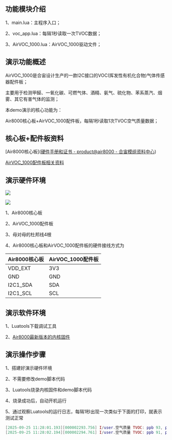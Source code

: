 ## 功能模块介绍

1、main.lua：主程序入口；

2、voc_app.lua：每隔1秒读取一次TVOC数据；

3、AirVOC_1000.lua：AirVOC_1000驱动文件；

## 演示功能概述

AirVOC_1000是合宙设计生产的一款I2C接口的VOC(挥发性有机化合物)气体传感器配件板；

主要用于检测甲醛、一氧化碳、可燃气体、酒精、氨气、硫化物、苯系蒸汽、烟雾、其它有害气体的监测；

本demo演示的核心功能为：

Air8000核心板+AirVOC_1000配件板，每隔1秒读取1次TVOC空气质量数据；


## 核心板+配件板资料

[Air8000核心板]([硬件手册和证书 - product@air8000 - 合宙模组资料中心](https://docs.openluat.com/air8000/product/shouce/#air8000_1))

[AirVOC_1000配件板相关资料](https://docs.openluat.com/accessory/AirVOC_1000/)


## 演示硬件环境

![](https://docs.openluat.com/accessory/AirVOC_1000/image/connect_Air8000.jpg)

![](https://docs.openluat.com/accessory/AirSHT30_1000/image/8000.png)

1、Air8000核心板

2、AirVOC_1000配件板

3、母对母的杜邦线4根

4、Air8000核心板和AirVOC_1000配件板的硬件接线方式为

| Air8000核心板 | AirVOC_1000配件板  |
| ------------ | ------------------ |
|     VDD_EXT     |         3V3        |
|     GND   |         GND        |
| I2C1_SDA |         SDA        |
| I2C1_SCL |         SCL        |


## 演示软件环境

1、Luatools下载调试工具

2、[Air8000最新版本的内核固件](https://docs.openluat.com/air8000/luatos/firmware/)


## 演示操作步骤

1、搭建好演示硬件环境

2、不需要修改demo脚本代码

3、Luatools烧录内核固件和demo脚本代码

4、烧录成功后，自动开机运行

5、通过观察Luatools的运行日志，每隔1秒出现一次类似于下面的打印，就表示测试正常

``` lua
[2025-09-25 11:28:01.193][000002293.756] I/user.空气质量 TVOC: ppb 93, ppm 0.093, 等级 1(优)
[2025-09-25 11:28:02.194][000002294.761] I/user.空气质量 TVOC: ppb 91, ppm 0.091, 等级 1(优)

```